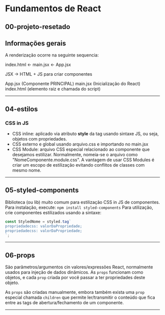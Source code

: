 # Fundamentos de React

## 00-projeto-resetado

## Informações gerais

A renderização ocorre na seguinte sequencia:

index.html <- main.jsx <- App.jsx

JSX -> HTML + JS para criar componentes

App.jsx (Componente PRINCIPAL)
main.jsx (Inicialização do React)
index.html (elemento raiz e chamada do script)

---

## 04-estilos

### CSS in JS
- CSS inline: aplicado via atributo **style** da tag usando sintaxe JS, ou seja, objetos com propriedades.
- CSS externo e global usando arquivo.css e importando no main.jsx
- CSS Module: arquivo CSS especial relacionado ao componente que desejamos estilizar. Normalmente, nomeia-se o arquivo como "NomeComponente.module.css". A vantagem de usar CSS Modules é criar um escopo de estilização evitando conflitos de classes com mesmo nome.

---

## 05-styled-components

Biblioteca (ou lib) muito comum para estilização CSS in JS de componentes.
Para instalação, execute: `npm install styled-components`
Para utilização, crie componentes estilizados usando a sintaxe:

```javascript
const StyledNome = styled.tag`
propriedadecss: valorDaPropriedade;
propriedadecss: valorDaPropriedade;
`;
```

---

## 06-props

São parâmetros/argumentos cin valores/expressões React, normalmente usados para injeção de dados dinâmicos. As `props` funcionam como objetos, e cada `prop` criada por você passar a ter propriedades deste objeto.

As `props` são criadas manualmente, embora também exista uma `prop` especial chamada `children` que permite ler/transmitir o conteúdo que fica entre as tags de abertura/fechamento de um componente.

---
